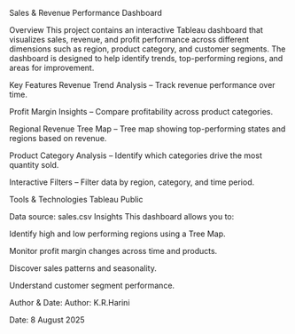 Sales & Revenue Performance Dashboard

Overview
This project contains an interactive Tableau dashboard that visualizes sales, revenue, and profit performance across different dimensions such as region, product category, and customer segments.
The dashboard is designed to help identify trends, top-performing regions, and areas for improvement.

Key Features
Revenue Trend Analysis – Track revenue performance over time.

Profit Margin Insights – Compare profitability across product categories.

Regional Revenue Tree Map – Tree map showing top-performing states and regions based on revenue.

Product Category Analysis – Identify which categories drive the most quantity sold.

Interactive Filters – Filter data by region, category, and time period.

Tools & Technologies
Tableau Public 

Data source: sales.csv 
Insights
This dashboard allows you to:

Identify high and low performing regions using a Tree Map.

Monitor profit margin changes across time and products.

Discover sales patterns and seasonality.

Understand customer segment performance.

Author & Date:
Author: K.R.Harini

Date: 8 August 2025
